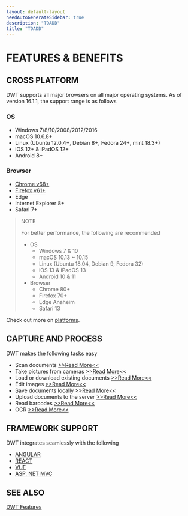 ```yaml
---
layout: default-layout
needAutoGenerateSidebar: true
description: "TOADD"
title: "TOADD"
---
```


# FEATURES & BENEFITS 

## CROSS PLATFORM

DWT supports all major browsers on all major operating systems. As of version 16.1.1, the support range is as follows

### OS

  + Windows 7/8/10/2008/2012/2016
  + macOS 10.6.8+
  + Linux (Ubuntu 12.0.4+, Debian 8+, Fedora 24+, mint 18.3+)
  + iOS 12+ & iPadOS 12+
  + Android 8+

### Browser

  + [Chrome v68+](https://www.google.com/chrome/)
  + [Firefox v61+](https://www.mozilla.org/en-US/firefox/)
  + Edge
  + Internet Explorer 8+
  + Safari 7+

> NOTE
> 
> For better performance, the following are recommended
> * OS
>   - Windows 7 & 10
>   - macOS 10.13 ~ 10.15
>   - Linux (Ubuntu 18.04, Debian 9, Fedora 32)
>   - iOS 13 & iPadOS 13
>   - Android 10 & 11
> * Browser
>   - Chrome 80+
>   - Firefox 70+
>   - Edge Anaheim
>   - Safari 13

Check out more on [platforms]({{site.getstarted}}platform.html).

## CAPTURE AND PROCESS

DWT makes the following tasks easy

* Scan documents [>>Read More<<]({{site.indepth}}features/input.html#scan)
* Take pictures from cameras [>>Read More<<]({{site.indepth}}features/input.html#capture)
* Load or download existing documents [>>Read More<<]({{site.indepth}}features/input.html#load)
* Edit images [>>Read More<<]({{site.indepth}}features/edit.html)
* Save documents locally [>>Read More<<]({{site.indepth}}features/output.html#save)
* Upload documents to the server [>>Read More<<]({{site.indepth}}features/output.html#upload)
* Read barcodes [>>Read More<<]({{site.indepth}}features/barcode.html)
* OCR [>>Read More<<]({{site.indepth}}features/ocr.html)

## FRAMEWORK SUPPORT

DWT integrates seamlessly with the following

* [ANGULAR]({{site.indepth}}development/angular.html)
* [REACT]({{site.indepth}}development/react.html)
* [VUE]({{site.indepth}}development/vue.html)
* [ASP. NET MVC]({{site.indepth}}development/mvc.html)

## SEE ALSO

[DWT Features](https://www.dynamsoft.com/Products/WebTWAIN_Features.aspx)

